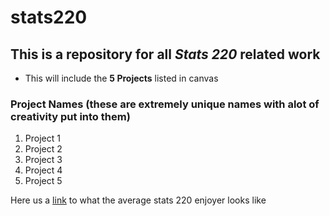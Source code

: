 # **stats220**
## This is a repository for all *Stats 220* related work
- This will include the **5 Projects** listed in canvas
### Project Names (these are extremely unique names with alot of creativity put into them)
1. Project 1
2. Project 2
3. Project 3
4. Project 4
5. Project 5

Here us a [link]("https://i.ytimg.com/vi/Ux5cQbO_ybw/maxresdefault.jpg") to what the average stats 220 enjoyer looks like
